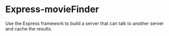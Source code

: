 # Express-movieFinder
 Use the Express framework to build a server that can talk to another server and cache the results.
